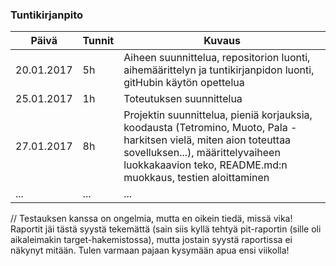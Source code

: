### Tuntikirjanpito
Päivä | Tunnit | Kuvaus
--------------- | ----- | ------
20.01.2017 | 5h | Aiheen suunnittelua, repositorion luonti, aihemäärittelyn ja tuntikirjanpidon luonti, gitHubin käytön opettelua
25.01.2017 | 1h | Toteutuksen suunnittelua
27.01.2017 | 8h | Projektin suunnittelua, pieniä korjauksia, koodausta (Tetromino, Muoto, Pala - harkitsen vielä, miten aion toteuttaa sovelluksen...), määrittelyvaiheen luokkakaavion teko, README.md:n muokkaus, testien aloittaminen
... | ... | ...

// Testauksen kanssa on ongelmia, mutta en oikein tiedä, missä vika! Raportit jäi tästä syystä tekemättä (sain siis kyllä tehtyä pit-raportin (sille oli aikaleimakin target-hakemistossa), mutta jostain syystä raportissa ei näkynyt mitään. Tulen varmaan pajaan kysymään apua ensi viikolla!
